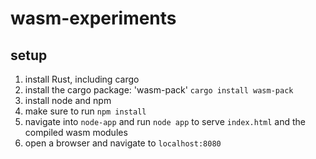 # wasm-experiments

## setup

1. install Rust, including cargo
2. install the cargo package: 'wasm-pack' ````cargo install wasm-pack````
3. install node and npm
4. make sure to run ````npm install````
5. navigate into ````node-app```` and run ````node app```` to serve 
   ````index.html```` and the compiled wasm modules
6. open a browser and navigate to ````localhost:8080````